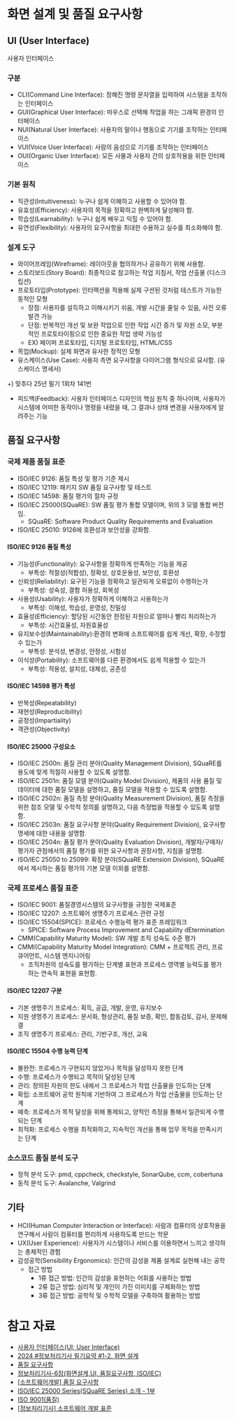 # 화면 설계 및 품질 요구사항

## UI (User Interface)

사용자 인터페이스

### 구분

- CLI(Command Line Interface): 정해진 명령 문자열을 입력하여 시스템을 조작하는 인터페이스
- GUI(Graphical User Interface): 마우스로 선택해 작업을 하는 그래픽 환경의 인터페이스
- NUI(Natural User Interface): 사용자의 말이나 행동으로 기기를 조작하는 인터페이스
- VUI(Voice User Interface): 사람의 음성으로 기기를 조작하는 인터페이스
- OUI(Organic User Interface): 모든 사물과 사용자 간의 상호작용을 위한 인터페이스

### 기본 원칙

- 직관성(Intuitiveness): 누구나 쉽게 이해하고 사용할 수 있어야 함.
- 유효성(Efficiency): 사용자의 목적을 정확하고 완벽하게 달성해야 함.
- 학습성(Learnability): 누구나 쉽게 배우고 익힐 수 있어야 함.
- 유연성(Flexibility): 사용자의 요구사항을 최대한 수용하고 실수를 최소화해야 함.

### 설계 도구

- 와이어프레임(Wireframe): 레이아웃을 협의하거나 공유하기 위해 사용함.
- 스토리보드(Story Board): 최종적으로 참고하는 작업 지침서, 작업 산출물 (디스크립션)
- 프로토타입(Prototype): 인터랙션을 적용해 실제 구션된 것처럼 테스트가 가능한 동적인 모형
  - 장점: 사용자를 설득하고 이해시키기 쉬움, 개발 시간을 줄일 수 있음, 사전 오류 발견 가능
  - 단점: 반복적인 개선 및 보완 작업으로 인한 작업 시간 증가 및 자원 소모, 부분적인 프로토타이핑으로 인한 중요한 작업 생략 가능성
  - EX) 페이퍼 프로토타입, 디지털 프로토타입, HTML/CSS
- 목업(Mockup): 실제 화면과 유사한 정적인 모형
- 유스케이스(Use Case): 사용자 측면 요구사항을 다이어그램 형식으로 묘사함. (유스케이스 명세서)

+) 맞추다 25년 필기 1회차 141번

- 피드백(Feedback): 사용자 인터페이스 디자인의 핵심 원칙 중 하나이며, 사용자가 시스템에 어떠한 동작이나 명령을 내렸을 때, 그 결과나 상태 변경을 사용자에게 알려주는 기능

## 품질 요구사항

### 국제 제품 품질 표준

- ISO/IEC 9126: 품질 특성 및 평가 기준 제시
- ISO/IEC 12119: 패키지 SW 품질 요구사항 및 테스트
- ISO/IEC 14598: 품질 평가의 절차 규정
- ISO/IEC 25000(SQuaRE): SW 품질 평가 통합 모델이며, 위의 3 모델 통합 버전임.
  - SQuaRE: Software Product Quality Requirements and Evaluation
- ISO/IEC 25010: 9126에 호환성과 보안성을 강화함.

#### ISO/IEC 9126 품질 특성

- 기능성(Functionality): 요구사항을 정확하게 만족하는 기능을 제공
  - 부특성: 적절성(적합성), 정확성, 상호운용성, 보안성, 호환성
- 신뢰성(Reliability): 요구된 기능을 정확하고 일관되게 오류없이 수행하는가
  - 부특성: 성숙성, 결함 허용성, 회복성
- 사용성(Usability): 사용자가 정확하게 이해하고 사용하는가
  - 부특성: 이해성, 학습성, 운영성, 친밀성
- 효율성(Efficiency): 할당된 시간동안 한정된 자원으로 얼마나 빨리 처리하는가
  - 부특성: 시간효율성, 자원효율성
- 유지보수성(Maintainability):환경의 변화에 소프트웨어를 쉽게 개선, 확장, 수정할 수 있는가
  - 부특성: 분석성, 변경성, 안정성, 시험성
- 이식성(Portability): 소프트웨어를 다른 환경에서도 쉽게 적용할 수 있는가
  - 부특성: 적용성, 설치성, 대체성, 공존성

#### ISO/IEC 14598 평가 특성

- 반복성(Repeatability)
- 재현성(Reproducibility)
- 공정성(Impartiality)
- 객관성(Objectivity)

#### ISO/IEC 25000 구성요소

- ISO/IEC 2500n: 품질 관리 분야(Quality Management Division), SQuaRE를 용도에 맞게 적절히 사용할 수 있도록 설명함.
- ISO/IEC 2501n: 품질 모델 분야(Quality Model Division), 제품의 사용 품질 및 데이터에 대한 품질 모델을 설명하고, 품질 모델을 적용할 수 있도록 설명함.
- ISO/IEC 2502n: 품질 측정 분야(Quality Measurement Division), 품질 측정을 위한 참조 모델 및 수학적 정의를 설명하고, 다음 측정법을 적용할 수 있도록 설명함.
- ISO/IEC 2503n: 품질 요구사항 분야(Quality Requirement Division), 요구사항 명세에 대한 내용을 설명함.
- ISO/IEC 2504n: 품질 평가 분야(Quality Evaluation Division), 개발자/구매자/평가자 관점에서의 품질 평가를 위한 요구사항과 권장사항, 지침을 설명함.
- ISO/IEC 25050 to 25099: 확장 분야(SQuaRE Extension Division), SQuaRE에서 제시하는 품질 평가의 기본 모델 이외를 설명함.

### 국제 프로세스 품질 표준

- ISO/IEC 9001: 품질경영시스템의 요구사항을 규정한 국제표준
- ISO/IEC 12207: 소프트웨어 생명주기 프로세스 관련 규정
- ISO/IEC 15504(SPICE): 프로세스 수행능력 평가 표준 프레임워크
  - SPICE: Software Process Improvement and Capability dEtermination
- CMM(Capability Maturity Model): SW 개발 조직 성숙도 수준 평가
- CMMI(Capability Maturity Model Integration): CMM + 프로젝트 관리, 프로큐어먼트, 시스템 엔지니어링
  - 조직차원의 성숙도를 평가하는 단계별 표현과 프로세스 영역별 능력도를 평가하는 연속적 표현을 표현함.

#### ISO/IEC 12207 구분

- 기본 생명주기 프로세스: 획득, 공급, 개발, 운영, 유지보수
- 지원 생명주기 프로세스: 문서화, 형상관리, 품질 보증, 확인, 합동검토, 감사, 문제해결
- 조직 생명주기 프로세스: 관리, 기반구조, 개선, 교육

#### ISO/IEC 15504 수행 능력 단계

- 불완전: 프로세스가 구현되지 않았거나 목적을 달성하지 못한 단계
- 수행: 프로세스가 수행되고 목적이 달성된 단계
- 관리: 정의된 자원의 한도 내에서 그 프로세스가 작업 산출물을 인도하는 단계
- 확립: 소프트웨어 공학 원칙에 기반하여 그 프로세스가 작업 산출물을 인도하는 단계
- 예측: 프로세스가 목적 달성을 위해 통제되고, 양적인 측정을 통해서 일관되게 수행되는 단계
- 최적화: 프로세스 수행을 최적화하고, 지속적인 개선을 통해 업무 목적을 만족시키는 단계

### 소스코드 품질 분석 도구

- 정적 분석 도구: pmd, cppcheck, checkstyle, SonarQube, ccm, cobertuna
- 동적 분석 도구: Avalanche, Valgrind

## 기타

- HCI(Human Computer Interaction or Interface): 사람과 컴퓨터의 상호작용을 연구해서 사람이 컴퓨터를 편리하게 사용하도록 만드는 학문
- UX(User Experience): 사용자가 시스템이나 서비스를 이용하면서 느끼고 생각하는 총체적인 경험
- 감성공학(Sensibility Ergonomics): 인간의 감성을 제품 설계로 실현해 내는 공학
  - 접근 방법
    - 1류 접근 방법: 인간의 감성을 표현하는 어휘를 사용하는 방법
    - 2류 접근 방법: 심리적 및 개인이 가진 이미지를 구체화하는 방법
    - 3류 접근 방법: 공학적 및 수학적 모델을 구축하여 활용하는 방법

# 참고 자료

- [사용자 인터페이스(UI; User Interface)](https://m.blog.naver.com/wook2124/222103002127)
- [2024 #정보처리기사 필기요약 #1-2. 화면 설계](https://simuing.tistory.com/entry/2021-%EC%A0%95%EB%B3%B4%EC%B2%98%EB%A6%AC%EA%B8%B0%EC%82%AC-%ED%95%84%EA%B8%B0%EC%9A%94%EC%95%BD-%ED%99%94%EB%A9%B4-%EC%84%A4%EA%B3%84)
- [품질 요구사항](https://m.blog.naver.com/wook2124/222103002516)
- [정보처리기사-6장(화면설계,UI, 품질요구사항, ISO/IEC)](https://strap.tistory.com/entry/%EC%A0%95%EB%B3%B4%EC%B2%98%EB%A6%AC%EA%B8%B0%EC%82%AC-6%EC%9E%A5%ED%99%94%EB%A9%B4%EC%84%A4%EA%B3%84UI-%ED%92%88%EC%A7%88%EC%9A%94%EA%B5%AC%EC%82%AC%ED%95%AD-ISOIEC)
- [\[소프트웨어개발\] 품질 요구사항](https://velog.io/@thing-zoo/%EC%86%8C%ED%94%84%ED%8A%B8%EC%9B%A8%EC%96%B4%EA%B0%9C%EB%B0%9C-%ED%92%88%EC%A7%88-%EC%9A%94%EA%B5%AC%EC%82%AC%ED%95%AD)
- [ISO/IEC 25000 Series(SQuaRE Series) 소개 - 1부](https://blog.naver.com/suresofttech/221352227669)
- [ISO 9001(품질)](https://ksa.or.kr/ksa_kr/977/subview.do)
- [\[정보처리기사\] 소프트웨어 개발 표준](https://velog.io/@ssook1222/%EC%A0%95%EB%B3%B4%EC%B2%98%EB%A6%AC%EA%B8%B0%EC%82%AC-%EC%86%8C%ED%94%84%ED%8A%B8%EC%9B%A8%EC%96%B4-%EA%B0%9C%EB%B0%9C-%ED%91%9C%EC%A4%80)

